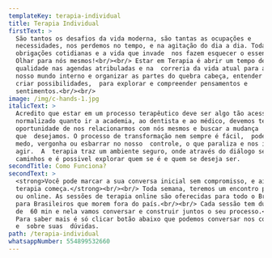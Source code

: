 ```yaml
---
templateKey: terapia-individual
title: Terapia Individual
firstText: >
  São tantos os desafios da vida moderna, são tantas as ocupações e
  necessidades, nos perdemos no tempo, e na agitação do dia a dia. Todas as
  obrigações cotidianas e a vida que invade  nos fazem esquecer o essencial:
  Olhar para nós mesmos!<br/><br/> Estar em Terapia é abrir um tempo de
  qualidade nas agendas atribuladas e na  correria da vida atual para acessar  o
  nosso mundo interno e organizar as partes do quebra cabeça, entender as dores,
  criar possibilidades,  para explorar e compreender pensamentos e
  sentimentos.<br/><br/>
image: /img/c-hands-1.jpg
italicText: >
  Acredito que estar em um processo terapêutico deve ser algo tão acessível e
  normalizado quanto ir a academia, ao dentista e ao médico, devemos ter a
  oportunidade de nos relacionarmos com nós mesmos e buscar a mudança
  que  desejamos. O processo de transformação nem sempre é fácil,  pode causar
  medo, vergonha ou esbarrar no nosso  controle, o que paraliza e nos impede de
  agir.  A  terapia traz um ambiente seguro, onde através do diálogo se ambrem
  caminhos e é possivel explorar quem se é e quem se deseja ser.
secondTitle: Como Funciona?
secondText: >
  <strong>Você pode marcar a sua conversa inicial sem compromisso, e aí a
  terapia começa.</strong><br/><br/> Toda semana, teremos um encontro presencial
  ou online. As sessões de terapia online são oferecidas para todo o Brasil e
  para Brasileiros que morem fora do país.<br/><br/> Cada sessão tem duração
  de  60 min e nela vamos conversar e construir juntos o seu processo.<br/><br/>
  Para saber mais é só clicar botão abaixo que podemos conversar nos conhecer
  e  sobre suas  dúvidas.
path: /terapia-individual
whatsappNumber: 554899532660
---
```

